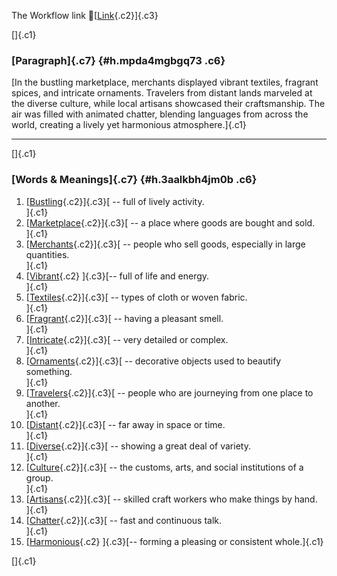 The Workflow link
👏[[Link](https://www.google.com/url?q=http://www.google.com&sa=D&source=editors&ust=1759349869765126&usg=AOvVaw2QvNptmUbajlnWyyEfC54q){.c2}]{.c3}

[]{.c1}

### [Paragraph]{.c7} {#h.mpda4mgbgq73 .c6}

[In the bustling marketplace, merchants displayed vibrant textiles,
fragrant spices, and intricate ornaments. Travelers from distant lands
marveled at the diverse culture, while local artisans showcased their
craftsmanship. The air was filled with animated chatter, blending
languages from across the world, creating a lively yet harmonious
atmosphere.]{.c1}

------------------------------------------------------------------------

[]{.c1}

### [Words & Meanings]{.c7} {#h.3aalkbh4jm0b .c6}

1.  [[Bustling](https://www.google.com/url?q=http://www.google.com&sa=D&source=editors&ust=1759349869766605&usg=AOvVaw1CyCdlhMHd6bEVF5i5Z-lz){.c2}]{.c3}[ --
    full of lively activity.\
    ]{.c1}
2.  [[Marketplace](https://www.google.com/url?q=http://www.google.com&sa=D&source=editors&ust=1759349869766999&usg=AOvVaw2Icke3XG3xRuAPTnmxc6nH){.c2}]{.c3}[ --
    a place where goods are bought and sold.\
    ]{.c1}
3.  [[Merchants](https://www.google.com/url?q=http://www.google.com&sa=D&source=editors&ust=1759349869767356&usg=AOvVaw1UoPrt2NfGlJiHho8wtt69){.c2}]{.c3}[ --
    people who sell goods, especially in large quantities.\
    ]{.c1}
4.  [[Vibrant](https://www.google.com/url?q=http://www.google.com&sa=D&source=editors&ust=1759349869767834&usg=AOvVaw1V_BDce8CFiht5x2fv_5jo){.c2}
    ]{.c3}[-- full of life and energy.\
    ]{.c1}
5.  [[Textiles](https://www.google.com/url?q=http://www.google.com&sa=D&source=editors&ust=1759349869768136&usg=AOvVaw0dOAtm_WmyHAaSdnpCaMA0){.c2}]{.c3}[ --
    types of cloth or woven fabric.\
    ]{.c1}
6.  [[Fragrant](https://www.google.com/url?q=http://www.google.com&sa=D&source=editors&ust=1759349869768473&usg=AOvVaw2k5Bmg_F87-VS5SwF8kxP2){.c2}]{.c3}[ --
    having a pleasant smell.\
    ]{.c1}
7.  [[Intricate](https://www.google.com/url?q=http://www.google.com&sa=D&source=editors&ust=1759349869768780&usg=AOvVaw1Ie8l9aiUjBm3YufmSYjJr){.c2}]{.c3}[ --
    very detailed or complex.\
    ]{.c1}
8.  [[Ornaments](https://www.google.com/url?q=http://www.google.com&sa=D&source=editors&ust=1759349869769086&usg=AOvVaw13iCu7x-EjE6t4ImUS7L0U){.c2}]{.c3}[ --
    decorative objects used to beautify something.\
    ]{.c1}
9.  [[Travelers](https://www.google.com/url?q=http://www.google.com&sa=D&source=editors&ust=1759349869769465&usg=AOvVaw1dP8hdoukYbTv90cYeXzL8){.c2}]{.c3}[ --
    people who are journeying from one place to another.\
    ]{.c1}
10. [[Distant](https://www.google.com/url?q=http://www.google.com&sa=D&source=editors&ust=1759349869769881&usg=AOvVaw2jR709DdjfG0vop7Dz1WWC){.c2}]{.c3}[ --
    far away in space or time.\
    ]{.c1}
11. [[Diverse](https://www.google.com/url?q=http://www.google.com&sa=D&source=editors&ust=1759349869770163&usg=AOvVaw0XKAoayD9xxmxsjwFT0Xt3){.c2}]{.c3}[ --
    showing a great deal of variety.\
    ]{.c1}
12. [[Culture](https://www.google.com/url?q=http://www.google.com&sa=D&source=editors&ust=1759349869770533&usg=AOvVaw0WFm8UFDEgBHrYImUTiaT7){.c2}]{.c3}[ --
    the customs, arts, and social institutions of a group.\
    ]{.c1}
13. [[Artisans](https://www.google.com/url?q=http://www.google.com&sa=D&source=editors&ust=1759349869770965&usg=AOvVaw1BKKCYOgcuov1ObQEcSuLn){.c2}]{.c3}[ --
    skilled craft workers who make things by hand.\
    ]{.c1}
14. [[Chatter](https://www.google.com/url?q=http://www.google.com&sa=D&source=editors&ust=1759349869771286&usg=AOvVaw2d0HI8TqhjVEVFH7mXbmbF){.c2}]{.c3}[ --
    fast and continuous talk.\
    ]{.c1}
15. [[Harmonious](https://www.google.com/url?q=http://www.google.com&sa=D&source=editors&ust=1759349869771708&usg=AOvVaw0e60I6TIgPLsD1snv16bxT){.c2}
    ]{.c3}[-- forming a pleasing or consistent whole.]{.c1}

[]{.c1}
